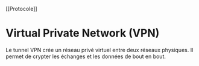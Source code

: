 [[Protocole]]
# Virtual Private Network (VPN)
Le tunnel VPN crée un réseau privé virtuel entre deux réseaux physiques. 
Il permet de crypter les échanges et les données de bout en bout. 

